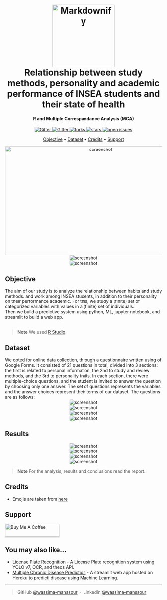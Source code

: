 
<h1 align="center">
  <br>
  <a href="https://github.com/wassima-manssour/ACM_studymethods-personality-and-performance-insea-students"><img src="https://github.com/wassima-manssour/ACM_studymethods-personality-and-performance-insea-students/blob/main/README-MCA-insea-research/INSEA_logo.png" alt="Markdownify" width="200"></a>
  <br>
  Relationship between study methods, personality and academic performance of INSEA students and their state of health
  <br>
</h1>

<h4 align="center"> R and Multiple Correspandance Analysis (MCA)</h4>

<p align="center">

  <a href="#">
    <img src="https://img.shields.io/badge/python-v3.6+-blue.svg"
         alt="Gitter">
  </a>
  <a href="https://www.linkedin.com/in/wassima-manssour-b48a7018a/">
    <img src="https://img.shields.io/badge/-LinkedIn-black.svg?style=flat-square&logo=linkedin&colorB=555"
         alt="Gitter">
  </a>
  <a href="https://github.com/wassima-manssour/YOLOv5-face-mask-detection/network/members">
    <img src="https://img.shields.io/github/forks/Louis3797/awesome-readme-template" alt="forks" />
  </a>
  <a href="https://github.com/wassima-manssour/YOLOv5-face-mask-detection/stargazers">
    <img src="https://img.shields.io/github/stars/Louis3797/awesome-readme-template" alt="stars" />
  </a>
  <a href="https://github.com/wassima-manssour/YOLOv5-face-mask-detection/issues">
    <img src="https://img.shields.io/github/issues/Louis3797/awesome-readme-template" alt="open issues" />
  </a>
  <!--<a href="https://github.com/Louis3797/awesome-readme-template/blob/master/LICENSE">
    <img src="https://img.shields.io/github/license/Louis3797/awesome-readme-template.svg" alt="license" />
  </a>-->

</p>


<p align="center">
  <a href="#Objective">Objective</a> •
  <a href="#Dataset">Dataset</a> •
  <a href="#credits">Credits</a> •
  <a href="#support">Support</a>
</p>

<div align="center"> 
  <img src="https://github.com/wassima-manssour/ACM_studymethods-personality-and-performance-insea-students/blob/main/README-MCA-insea-research/ml1.png" alt="screenshot" width="600" height="350"/>
</div>

<div align="center"> 
  <img src="https://github.com/wassima-manssour/ACM_studymethods-personality-and-performance-insea-students/blob/main/README-MCA-insea-research/ml2.png" alt="screenshot" />
</div>

<div align="center"> 
  <img src="https://github.com/wassima-manssour/ACM_studymethods-personality-and-performance-insea-students/blob/main/README-MCA-insea-research/ml3.png" alt="screenshot" />
</div>

## Objective
<div>
The aim of our study is to analyze the relationship between habits and study methods.
and work among INSEA students, in addition to their personality on their performance
academic.
For this, we study a (finite) set of categorized variables with values in a
(finite) set of individuals.
</div>
<div>
Then we build a predictive system using python, ML, jupyter notebook, and streamlit to build a web app.
</div>
<br>

> **Note**
> We used [R Studio](https://posit.co/download/rstudio-desktop/).


## Dataset
<div>
We opted for online data collection, through a questionnaire written using
of Google Forms. It consisted of 21 questions in total, divided into 3 sections: the first
is related to personal information, the 2nd to study and review methods, and the
3rd to personality traits.
In each section, there were multiple-choice questions, and the student is invited to
answer the question by choosing only one answer.
The set of questions represents the variables and the answer choices represent their
terms of our dataset. The questions are as follows:
<br>

<div align="center"> 
  <img src="https://github.com/wassima-manssour/ACM_studymethods-personality-and-performance-insea-students/blob/main/README-MCA-insea-research/data.png" alt="screenshot" />
</div>


<div align="center"> 
  <img src="https://github.com/wassima-manssour/ACM_studymethods-personality-and-performance-insea-students/blob/main/README-MCA-insea-research/d2.png" alt="screenshot" />
</div>

<div align="center"> 
  <img src="https://github.com/wassima-manssour/ACM_studymethods-personality-and-performance-insea-students/blob/main/README-MCA-insea-research/d3.png" alt="screenshot" />
</div>


<div align="center"> 
  <img src="https://github.com/wassima-manssour/ACM_studymethods-personality-and-performance-insea-students/blob/main/README-MCA-insea-research/d6.png" alt="screenshot" />
</div>


## Results

<div align="center"> 
  <img src="https://github.com/wassima-manssour/ACM_studymethods-personality-and-performance-insea-students/blob/main/README-MCA-insea-research/img1.png" alt="screenshot" />
</div>

<div align="center"> 
  <img src="https://github.com/wassima-manssour/ACM_studymethods-personality-and-performance-insea-students/blob/main/README-MCA-insea-research/img2.png" alt="screenshot" />
</div>

<div align="center"> 
  <img src="https://github.com/wassima-manssour/ACM_studymethods-personality-and-performance-insea-students/blob/main/README-MCA-insea-research/img3.png" alt="screenshot" />
</div>

<div align="center"> 
  <img src="https://github.com/wassima-manssour/ACM_studymethods-personality-and-performance-insea-students/blob/main/README-MCA-insea-research/img4.png" alt="screenshot" />
</div>

> **Note**
> For the analysis, results and conclusions read the report.


## Credits

- Emojis are taken from [here](https://github.com/arvida/emoji-cheat-sheet.com)


## Support

<a href="https://www.buymeacoffee.com/manswassimW" target="_blank"><img src="https://www.buymeacoffee.com/assets/img/custom_images/purple_img.png" alt="Buy Me A Coffee" style="height: 41px !important;width: 174px !important;box-shadow: 0px 3px 2px 0px rgba(190, 190, 190, 0.5) !important;-webkit-box-shadow: 0px 3px 2px 0px rgba(190, 190, 190, 0.5) !important;" ></a>


## You may also like...

- [License Plate Recognition](https://github.com/wassima-manssour/YOLOV7-License-Plate-Recognition) - A License Plate recognition system using YOLO v7, OCR, and theos API.
- [Multiple Chronic Disease Prediction](https://github.com/wassima-manssour/multidiseasepredictionML) - A streamlit web app hosted on Heroku to predicti disease using Machine Learning.

---

> GitHub [@wassima-manssour](https://github.com/wassima-manssour) &nbsp;&middot;&nbsp;
> Linkedin [@wassima-manssour](https://www.linkedin.com/in/wassima-manssour-b48a7018a/)

